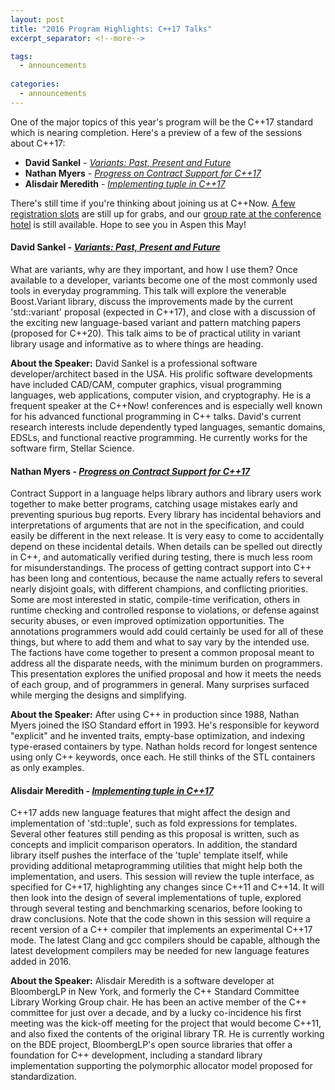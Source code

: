 ```yaml
---
layout: post
title: "2016 Program Highlights: C++17 Talks"
excerpt_separator: <!--more-->

tags:
  - announcements
  
categories:
  - announcements
---
```


One of the major topics of this year's program will be the C++17 standard which
is nearing completion. Here's a preview of a few of the sessions about C++17:

- <b>David Sankel</b> - <i><a href="http://sched.co/6Sfb">Variants: Past, Present and Future</a></i>
- <b>Nathan Myers</b> - <i><a href="http://sched.co/6SgD">Progress on Contract Support for C++17</a></i>
- <b>Alisdair Meredith</b> - <i><a href="http://sched.co/6SgA">Implementing tuple in C++17</a></i>

There's still time if you're thinking about joining us at C++Now.
<a href="https://cppnow2016.eventbrite.com">A few registration slots</a> are
still up for grabs, and our
<a href="https://aws.passkey.com/g/54941837">group rate at the conference hotel</a>
is still available. Hope to see you in Aspen this May!

<!--more-->

<h4><b>David Sankel</b> - <i><a href="http://sched.co/6Sfb">Variants: Past, Present and Future</a></i></h4>

What are variants, why are they important, and how I use them? Once available
to a developer, variants become one of the most commonly used tools in everyday
programming. This talk will explore the venerable Boost.Variant library,
discuss the improvements made by the current 'std::variant' proposal (expected
in C++17), and close with a discussion of the exciting new language-based
variant and pattern matching papers (proposed for C++20). This talk aims to be
of practical utility in variant library usage and informative as to where
things are heading. 

<b>About the Speaker:</b> David Sankel is a professional software
developer/architect based in the USA. His prolific software developments have
included CAD/CAM, computer graphics, visual programming languages, web
applications, computer vision, and cryptography. He is a frequent speaker at
the C++Now! conferences and is especially well known for his advanced
functional programming in C++ talks. David's current research interests include
dependently typed languages, semantic domains, EDSLs, and functional reactive
programming. He currently works for the software firm, Stellar Science. 

<h4><b>Nathan Myers</b> - <i><a href="http://sched.co/6SgD">Progress on Contract Support for C++17</a></i></h4>
Contract Support in a language helps library authors and library users work
together to make better programs, catching usage mistakes early and preventing
spurious bug reports. Every library has incidental behaviors and
interpretations of arguments that are not in the specification, and could
easily be different in the next release. It is very easy to come to
accidentally depend on these incidental details. When details can be spelled
out directly in C++, and automatically verified during testing, there is much
less room for misunderstandings. The process of getting contract support into
C++ has been long and contentious, because the name actually refers to several
nearly disjoint goals, with different champions, and conflicting priorities.
Some are most interested in static, compile-time verification, others in
runtime checking and controlled response to violations, or defense against
security abuses, or even improved optimization opportunities. The annotations
programmers would add could certainly be used for all of these things, but
where to add them and what to say vary by the intended use. The factions have
come together to present a common proposal meant to address all the disparate
needs, with the minimum burden on programmers. This presentation explores the
unified proposal and how it meets the needs of each group, and of programmers
in general. Many surprises surfaced while merging the designs and simplifying. 

<b>About the Speaker:</b> After using C++ in production since 1988, Nathan
Myers joined the ISO Standard effort in 1993. He's responsible for keyword
"explicit" and he invented traits, empty-base optimization, and indexing
type-erased containers by type.  Nathan holds record for longest sentence using
only C++ keywords, once each. He still thinks of the STL containers as only
examples.

<h4><b>Alisdair Meredith</b> - <i><a href="http://sched.co/6SgA">Implementing tuple in C++17</a></i></h4>
C++17 adds new language features that might affect the design and
implementation of 'std::tuple', such as fold expressions for templates. Several
other features still pending as this proposal is written, such as concepts and
implicit comparison operators. In addition, the standard library itself pushes
the interface of the 'tuple' template itself, while providing additional
metaprogramming utilities that might help both the implementation, and users.
This session will review the tuple interface, as specified for C++17,
highlighting any changes since C++11 and C++14. It will then look into the
design of several implementations of tuple, explored through several testing
and benchmarking scenarios, before looking to draw conclusions. Note that the
code shown in this session will require a recent version of a C++ compiler that
implements an experimental C++17 mode. The latest Clang and gcc compilers
should be capable, although the latest development compilers may be needed for
new language features added in 2016. 

<b>About the Speaker:</b> Alisdair Meredith is a software developer at
BloombergLP in New York, and formerly the C++ Standard Committee Library
Working Group chair. He has been an active member of the C++ committee for just
over a decade, and by a lucky co-incidence his first meeting was the kick-off
meeting for the project that would become C++11, and also fixed the contents of
the original library TR. He is currently working on the BDE project,
BloombergLP's open source libraries that offer a foundation for C++
development, including a standard library implementation supporting the
polymorphic allocator model proposed for standardization.

